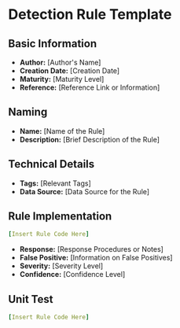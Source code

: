 # Detection Rule Template

## Basic Information

- **Author:** [Author's Name]
- **Creation Date:** [Creation Date]
- **Maturity:** [Maturity Level]
- **Reference:** [Reference Link or Information]

## Naming

- **Name:** [Name of the Rule]
- **Description:** [Brief Description of the Rule]

## Technical Details

- **Tags:** [Relevant Tags]
- **Data Source:** [Data Source for the Rule]

## Rule Implementation

```yaml
[Insert Rule Code Here]
```

- **Response:** [Response Procedures or Notes]
- **False Positive:** [Information on False Positives]
- **Severity:** [Severity Level]
- **Confidence:** [Confidence Level]
 

 ## Unit Test

```yaml
[Insert Rule Code Here]
```
